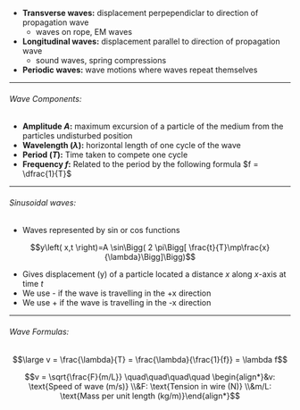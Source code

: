 - **Transverse waves:** displacement perpependiclar to direction of propagation wave
	- waves on rope, EM waves
- **Longitudinal waves:** displacement parallel to direction of propagation wave
	- sound waves, spring compressions
- **Periodic waves:** wave motions where waves repeat themselves
___
###### Wave Components:
- **Amplitude $A$:** maximum excursion of a particle of the medium from the particles undisturbed position
- **Wavelength $(\lambda)$:** horizontal length of one cycle of the wave
- **Period $(T)$:** Time taken to compete one cycle
- **Frequency $f$:** Related to the period  by the following formula $f = \dfrac{1}{T}$
___
###### Sinusoidal waves:
- Waves represented by sin or cos functions

$$y\left( x,t \right)=A \sin\Bigg( 2 \pi\Bigg[ \frac{t}{T}\mp\frac{x}{\lambda}\Bigg]\Bigg)$$

- Gives displacement (y) of a particle located a distance $x$ along $x$-axis at time $t$
- We use - if the wave is travelling in the +x direction
- We use + if the wave is travelling in the -x direction
___
###### Wave Formulas:
$$\large v = \frac{\lambda}{T} = \frac{\lambda}{\frac{1}{f}} = \lambda f$$

$$v = \sqrt{\frac{F}{m/L}} \quad\quad\quad\quad \begin{align*}&v: \text{Speed of wave (m/s)} \\&F: \text{Tension in wire (N)} \\&m/L: \text{Mass per unit length (kg/m)}\end{align*}$$